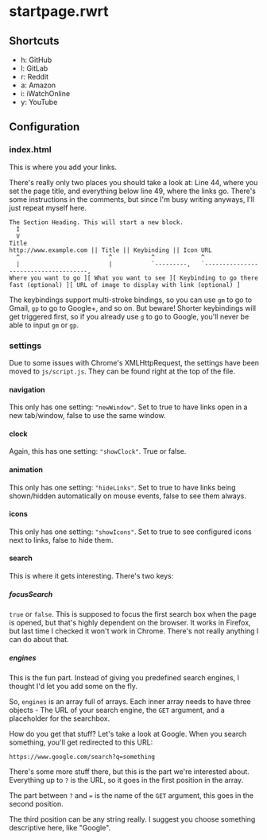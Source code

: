 # startpage.rwrt

## Shortcuts
- h: GitHub
- l: GitLab
- r: Reddit
- a: Amazon
- i: iWatchOnline
- y: YouTube

## Configuration

### index.html
This is where you add your links.

There's really only two places you should take a look at: Line 44, where you set the page title, and everything below line 49, where the links go. There's some instructions in the comments, but since I'm busy writing anyways, I'll just repeat myself here.

```
The Section Heading. This will start a new block.
  I
  V
Title
http://www.example.com || Title || Keybinding || Icon URL
  ^                         ^           ^             ^
  |                         |           `---------,   `-------------------------------------,
Where you want to go ][ What you want to see ][ Keybinding to go there fast (optional) ][ URL of image to display with link (optional) ]
```

The keybindings support multi-stroke bindings, so you can use ```gm``` to go to Gmail, ```gp``` to go to Google+, and so on. But beware! Shorter keybindings will get triggered first, so if you already use ```g``` to go to Google, you'll never be able to input ```gm``` or ```gp```.

### settings
Due to some issues with Chrome's XMLHttpRequest, the settings have been moved to ```js/script.js```. They can be found right at the top of the file.

#### navigation
This only has one setting: ```"newWindow"```. Set to true to have links open in a new tab/window, false to use the same window.

#### clock
Again, this has one setting: ```"showClock"```. True or false.

#### animation
This only has one setting: ```"hideLinks"```. Set to true to have links being shown/hidden automatically on
mouse events, false to see them always.

#### icons
This only has one setting: ```"showIcons"```. Set to true to see configured icons next to links, false to hide them.

#### search
This is where it gets interesting. There's two keys:

##### focusSearch
```true``` or ```false```. This is supposed to focus the first search box when the page is opened, but that's highly dependent on the browser. It works in Firefox, but last time I checked it won't work in Chrome. There's not really anything I can do about that.

##### engines
This is the fun part. Instead of giving you predefined search engines, I thought I'd let you add some on the fly.

So, ```engines``` is an array full of arrays. Each inner array needs to have three objects - The URL of your search engine, the ```GET``` argument, and a placeholder for the searchbox.

How do you get that stuff? Let's take a look at Google. When you search something, you'll get redirected to this URL:

```
https://www.google.com/search?q=something
```

There's some more stuff there, but this is the part we're interested about. Everything up to ```?``` is the URL, so it goes in the first position in the array.

The part between ```?``` and ```=``` is the name of the ```GET``` argument, this goes in the second position.

The third position can be any string really. I suggest you choose something descriptive here, like "Google".
